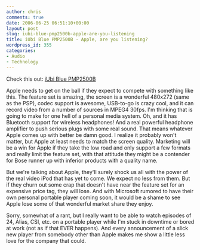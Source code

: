 ```yaml
---
author: chris
comments: true
date: 2006-06-25 06:51:10+00:00
layout: post
slug: iubi-blue-pmp2500b-apple-are-you-listening
title: iUbi Blue PMP2500B - Apple, are you listening?
wordpress_id: 355
categories:
- Audio
- Technology
---
```


Check this out: [iUbi Blue PMP2500B](http://www.advancedmp3players.co.uk/shop/product_info.php?cPath=3&products_id=1478)

Apple needs to get on the ball if they expect to compete with something like this. The feature set is amazing, the screen is a wonderful 480x272 (same as the PSP), codec support is awesome, USB-to-go is crazy cool, and it can record video from a number of sources in MPEG4 30fps. I'm thinking that is going to make for one hell of a personal media system. Oh, and it has Bluetooth support for wireless headphones! And a real powerful headphone amplifier to push serious plugs with some real sound.
That means whatever Apple comes up with better be damn good. I realize it probably won't matter, but Apple at least needs to match the screen quality. Marketing will be a win for Apple if they take the low road and only support a few formats and really limit the feature set, with that attitude they might be a contender for Bose runner up with inferior products with a quality name.

But we're talking about Apple, they'll surely shock us all with the power of the real video iPod that has yet to come. We expect no less from them. But if they churn out some crap that doesn't have near the feature set for an expensive price tag, they will lose. And with Microsoft rumored to have their own personal portable player coming soon, it would be a shame to see Apple lose some of that wonderful market share they enjoy.

Sorry, somewhat of a rant, but I really want to be able to watch episodes of 24, Alias, CSI, etc. on a portable player while I'm stuck in downtime or bored at work (not as if that EVER happens). And every announcement of a slick new player from somebody other than Apple makes me show a little less love for the company that could.

